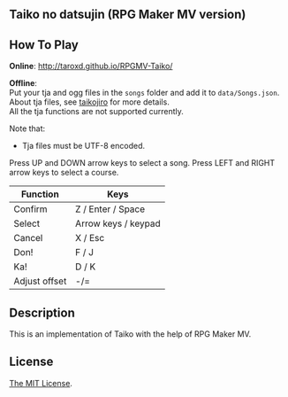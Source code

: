 Taiko no datsujin (RPG Maker MV version)
------

## How To Play ##
**Online**: <http://taroxd.github.io/RPGMV-Taiko/>

**Offline**:  
Put your tja and ogg files in the `songs` folder and add it to `data/Songs.json`.  
About tja files, see [taikojiro](http://www.nicovideo.jp/watch/sm5463901) for more details.  
All the tja functions are not supported currently.

Note that:
* Tja files must be UTF-8 encoded.

Press UP and DOWN arrow keys to select a song. Press LEFT and RIGHT arrow keys to select a course.

|  Function     |  Keys                       |
| ------------- | --------------------------- |
| Confirm       |  Z / Enter / Space          |
| Select        |  Arrow keys / keypad        |
| Cancel        |  X / Esc                    |
| Don!          |  F / J                      |
| Ka!           |  D / K                      |
| Adjust offset | -/=                      |

## Description ##
This is an implementation of Taiko with the help of RPG Maker MV.  

## License ##
[The MIT License](https://github.com/taroxd/RPGMV-Taiko/blob/master/LICENSE).
